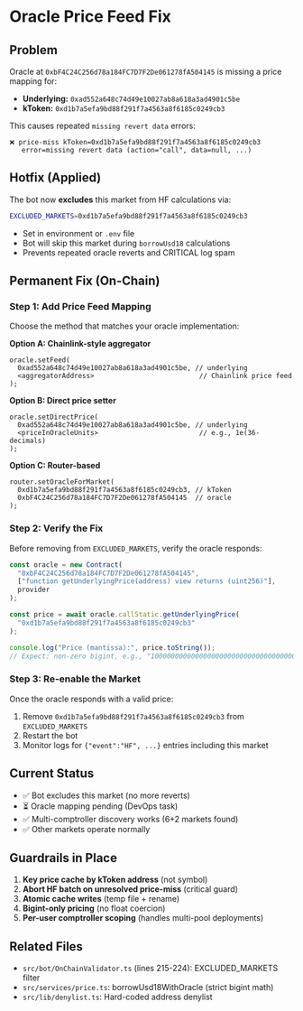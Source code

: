 # Oracle Price Feed Fix

## Problem

Oracle at `0xbF4C24C256d78a184FC7D7F2De061278fA504145` is missing a price mapping for:
- **Underlying:** `0xad552a648c74d49e10027ab8a618a3ad4901c5be`
- **kToken:** `0xd1b7a5efa9bd88f291f7a4563a8f6185c0249cb3`

This causes repeated `missing revert data` errors:
```
❌ price-miss kToken=0xd1b7a5efa9bd88f291f7a4563a8f6185c0249cb3 
   error=missing revert data (action="call", data=null, ...)
```

## Hotfix (Applied)

The bot now **excludes** this market from HF calculations via:

```bash
EXCLUDED_MARKETS=0xd1b7a5efa9bd88f291f7a4563a8f6185c0249cb3
```

- Set in environment or `.env` file
- Bot will skip this market during `borrowUsd18` calculations
- Prevents repeated oracle reverts and CRITICAL log spam

## Permanent Fix (On-Chain)

### Step 1: Add Price Feed Mapping

Choose the method that matches your oracle implementation:

**Option A: Chainlink-style aggregator**
```solidity
oracle.setFeed(
  0xad552a648c74d49e10027ab8a618a3ad4901c5be, // underlying
  <aggregatorAddress>                          // Chainlink price feed
);
```

**Option B: Direct price setter**
```solidity
oracle.setDirectPrice(
  0xad552a648c74d49e10027ab8a618a3ad4901c5be, // underlying
  <priceInOracleUnits>                         // e.g., 1e(36-decimals)
);
```

**Option C: Router-based**
```solidity
router.setOracleForMarket(
  0xd1b7a5efa9bd88f291f7a4563a8f6185c0249cb3, // kToken
  0xbF4C24C256d78a184FC7D7F2De061278fA504145  // oracle
);
```

### Step 2: Verify the Fix

Before removing from `EXCLUDED_MARKETS`, verify the oracle responds:

```javascript
const oracle = new Contract(
  "0xbF4C24C256d78a184FC7D7F2De061278fA504145",
  ["function getUnderlyingPrice(address) view returns (uint256)"],
  provider
);

const price = await oracle.callStatic.getUnderlyingPrice(
  "0xd1b7a5efa9bd88f291f7a4563a8f6185c0249cb3"
);

console.log("Price (mantissa):", price.toString());
// Expect: non-zero bigint, e.g., "1000000000000000000000000000000000000" (1e36 for 18-decimal asset)
```

### Step 3: Re-enable the Market

Once the oracle responds with a valid price:

1. Remove `0xd1b7a5efa9bd88f291f7a4563a8f6185c0249cb3` from `EXCLUDED_MARKETS`
2. Restart the bot
3. Monitor logs for `{"event":"HF", ...}` entries including this market

## Current Status

- ✅ Bot excludes this market (no more reverts)
- ⏳ Oracle mapping pending (DevOps task)
- ✅ Multi-comptroller discovery works (6+2 markets found)
- ✅ Other markets operate normally

## Guardrails in Place

1. **Key price cache by kToken address** (not symbol)
2. **Abort HF batch on unresolved price-miss** (critical guard)
3. **Atomic cache writes** (temp file + rename)
4. **Bigint-only pricing** (no float coercion)
5. **Per-user comptroller scoping** (handles multi-pool deployments)

## Related Files

- `src/bot/OnChainValidator.ts` (lines 215-224): EXCLUDED_MARKETS filter
- `src/services/price.ts`: borrowUsd18WithOracle (strict bigint math)
- `src/lib/denylist.ts`: Hard-coded address denylist

